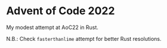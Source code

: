 # Advent of Code 2022

My modest attempt at AoC22 in Rust.

N.B.: Check `fasterthanlime` attempt for better Rust resolutions.